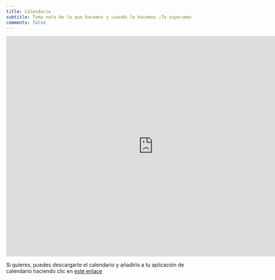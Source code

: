 ```yaml
---
title: Calendario
subtitle: Toma nota de lo que hacemos y cuando lo hacemos ¡Te esperamos!
comments: false
---
```


<iframe src="https://calendar.google.com/calendar/embed?title=Mapeado%20Colaborativo&amp;height=600&amp;wkst=2&amp;hl=es&amp;bgcolor=%23FFFFFF&amp;src=idp77g0uca05b8kn8s24ovp158%40group.calendar.google.com&amp;color=%232F6309&amp;src=mapeadocolaborativo%40gmail.com&amp;color=%23711616&amp;ctz=Europe%2FMadrid" style="border-width:0" width="800" height="600" frameborder="0" scrolling="no"></iframe>

Si quieres, puedes descargarte el calendario y añadirlo a tu aplicación de calendario haciendo clic en [este enlace](http://ow.ly/4njJoG)
